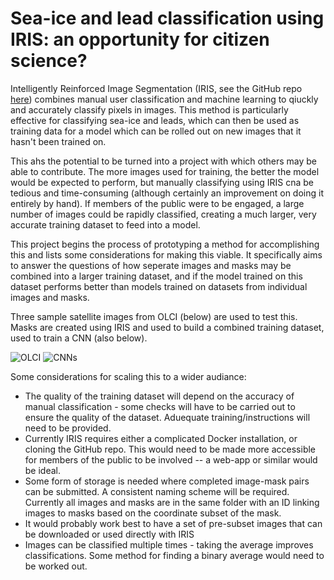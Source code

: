 # Sea-ice and lead classification using IRIS: an opportunity for citizen science?

Intelligently Reinforced Image Segmentation (IRIS, see the GitHub repo [here](https://github.com/ESA-PhiLab/iris)) combines manual user classification and machine learning to qiuckly and accurately classify pixels in images. This method is particularly effective for classifying sea-ice and leads, which can then be used as training data for a model which can be rolled out on new images that it hasn't been trained on.

This ahs the potential to be turned into a project with which others may be able to contribute. The more images used for training, the better the model would be expected to perform, but manually classifying using IRIS cna be tedious and time-consuming (although certainly an improvement on doing it entirely by hand). If members of the public were to be engaged, a large number of images could be rapidly classified, creating a much larger, very accurate training dataset to feed into a model.

This project begins the process of prototyping a method for accomplishing this and lists some considerations for making this viable. It specifically aims to answer the questions of how seperate images and masks may be combined into a larger training dataset, and if the model trained on this dataset performs better than models trained on datasets from individual images and masks.

Three sample satellite images from OLCI (below) are used to test this. Masks are created using IRIS and used to build a combined training dataset, used to train a CNN (also below).

![OLCI](https://github.com/rhtweedie/iris_for_citizen_science/assets/98949549/79d483ed-4024-4380-b11b-c3a56f4f97f3)
![CNNs](https://github.com/rhtweedie/iris_for_citizen_science/assets/98949549/bc66b061-5b3f-4ef5-b343-74134f0af352)

Some considerations for scaling this to a wider audiance:
- The quality of the training dataset will depend on the accuracy of manual classification - some checks will have to be carried out to ensure the quality of the dataset. Aduequate training/instructions will need to be provided.
- Currently IRIS requires either a complicated Docker installation, or cloning the GitHub repo. This would need to be made more accessible for members of the public to be involved -- a web-app or similar would be ideal.
- Some form of storage is needed where completed image-mask pairs can be submitted. A consistent naming scheme will be required. Currently all images and masks are in the same folder with an ID linking images to masks based on the coordinate subset of the mask.
- It would probably work best to have a set of pre-subset images that can be downloaded or used directly with IRIS 
- Images can be classified multiple times - taking the average improves classifications. Some method for finding a binary average would need to be worked out.
